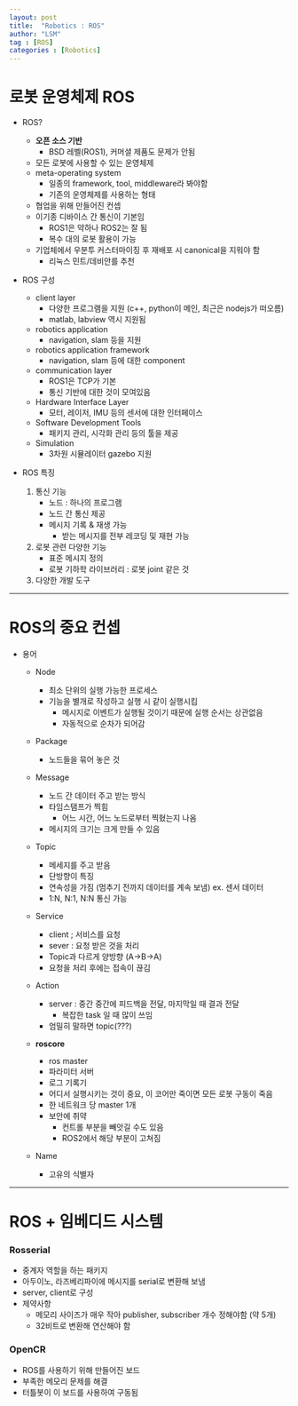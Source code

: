```yaml
---
layout: post
title:  "Robotics : ROS"
author: "LSM"
tag : [ROS]
categories : [Robotics]
---
```

# 로봇 운영체제 ROS
- ROS?
    - **오픈 소스 기반**
        - BSD 레벨(ROS1), 커머셜 제품도 문제가 안됨
    - 모든 로봇에 사용할 수 있는 운영체제
    - meta-operating system
        - 일종의 framework, tool, middleware라 봐야함
        - 기존의 운영체제를 사용하는 형태
    - 협업을 위해 만들어진 컨셉
    - 이기종 디바이스 간 통신이 기본임
        - ROS1은 약하나 ROS2는 잘 됨
        - 복수 대의 로봇 활용이 가능
    - 기업체에서 우분투 커스터마이징 후 재배포 시 canonical을 지워야 함
        - 리눅스 민트/데비안를 추천

- ROS 구성
    - client layer
        - 다양한 프로그램을 지원 (c++, python이 메인, 최근은 nodejs가 떠오름)
        - matlab, labview 역시 지원됨
    - robotics application
        - navigation, slam 등을 지원
    - robotics application framework
        - navigation, slam 등에 대한 component
    - communication layer
        - ROS1은 TCP가 기본
        - 통신 기반에 대한 것이 모여있음
    - Hardware Interface Layer
        - 모터, 레이저, IMU 등의 센서에 대한 인터페이스
    - Software Development Tools
        - 패키지 관리, 시각화 관리 등의 툴을 제공
    - Simulation
        - 3차원 시뮬레이터 gazebo 지원

- ROS 특징
    1. 통신 기능
        - 노드 : 하나의 프로그램
        - 노드 간 통신 제공
        - 메시지 기록 & 재생 가능
            - 받는 메시지를 전부 레코딩 및 재현 가능
    2. 로봇 관련 다양한 기능
        - 표준 메시지 정의
        - 로봇 기하학 라이브러리 : 로봇 joint 같은 것
    3. 다양한 개발 도구

---
# ROS의 중요 컨셉
- 용어
    - Node
        - 최소 단위의 실행 가능한 프로세스
        - 기능을 별개로 작성하고 실행 시 같이 실행시킴
            - 메시지로 이벤트가 실행될 것이기 때문에 실행 순서는 상관없음
            - 자동적으로 순차가 되어감
    - Package
        - 노드들을 묶어 놓은 것
    - Message
        - 노드 간 데이터 주고 받는 방식
        - 타임스탬프가 찍힘
            - 어느 시간, 어느 노드로부터 찍혔는지 나옴
        - 메시지의 크기는 크게 만들 수 있음
    - Topic
        - 메세지를 주고 받음
        - 단방향이 특징
        - 연속성을 가짐 (멈추기 전까지 데이터를 계속 보냄) ex. 센서 데이터
        - 1:N, N:1, N:N 통신 가능        
    - Service
        - client ; 서비스를 요청
        - sever : 요청 받은 것을 처리
        - Topic과 다르게 양방향 (A->B->A)
        - 요청을 처리 후에는 접속이 끊김
    - Action
        - server : 중간 중간에 피드백을 전달, 마지막일 때 결과 전달
            - 복잡한 task 일 때 많이 쓰임
        - 엄밀히 말하면 topic(???)

    - **roscore**
        - ros master
        - 파라미터 서버
        - 로그 기록기
        - 어디서 실행시키는 것이 중요, 이 코어만 죽이면 모든 로봇 구동이 죽음
        - 한 네트워크 당 master 1개
        - 보안에 취약
            - 컨트롤 부분을 빼앗길 수도 있음 
            - ROS2에서 해당 부분이 고쳐짐

    - Name
        - 고유의 식별자
---
# ROS + 임베디드 시스템
### Rosserial
- 중계자 역할을 하는 패키지
- 아두이노, 라즈베리파이에 메시지를 serial로 변환해 보냄
- server, client로 구성
- 제약사항
    - 메모리 사이즈가 매우 작아 publisher, subscriber 개수 정해야함 (약 5개)
    - 32비트로 변환해 연산해야 함

### OpenCR
- ROS를 사용하기 위해 만들어진 보드
- 부족한 메모리 문제를 해결
- 터틀봇이 이 보드를 사용하여 구동됨
